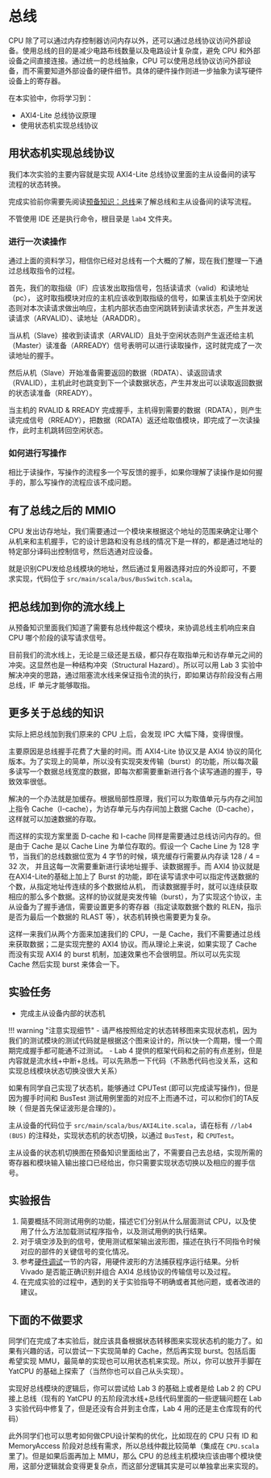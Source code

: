 # 总线

CPU 除了可以通过内存控制器访问内存以外，还可以通过总线协议访问外部设备。使用总线的目的是减少电路布线数量以及电路设计复杂度，避免 CPU 和外部设备之间直接连接。通过统一的总线抽象，CPU 可以使用总线协议访问外部设备，而不需要知道外部设备的硬件细节。具体的硬件操作则进一步抽象为读写硬件设备上的寄存器。

在本实验中，你将学习到：

- AXI4-Lite 总线协议原理
- 使用状态机实现总线协议

## 用状态机实现总线协议

我们本次实验的主要内容就是实现 AXI4-Lite 总线协议里面的主从设备间的读写流程的状态转换。

完成实验前你需要先阅读[预备知识：总线](../tutorial/bus.md)来了解总线和主从设备间的读写流程。

不管使用 IDE 还是执行命令，根目录是 `lab4` 文件夹。

###  进行一次读操作
通过上面的资料学习，相信你已经对总线有一个大概的了解，现在我们整理一下通过总线取指令的过程。

首先，我们的取指级（IF）应该发出取指信号，包括读请求（valid）和读地址（pc），
这时取指模块对应的主机应该收到取指级的信号，如果该主机处于空闲状态则对本次读请求做出响应，主机内部状态由空闲跳转到读请求状态，产生并发送读请求（ARVALID）、读地址（ARADDR）。

当从机（Slave）接收到读请求（ARVALID）且处于空闲状态则产生返还给主机（Master）读准备（ARREADY）信号表明可以进行读取操作，这时就完成了一次读地址的握手。

然后从机（Slave）开始准备需要返回的数据（RDATA）、读返回请求（RVALID），主机此时也跳变到下一个读数据状态，产生并发出可以读取返回数据的状态读准备（RREADY）。

当主机的 RVALID & RREADY 完成握手，主机得到需要的数据（RDATA），则产生读完成信号（RREADY），把数据（RDATA）返还给取值模块，即完成了一次读操作，此时主机跳转回空闲状态。

###  如何进行写操作

相比于读操作，写操作的流程多一个写反馈的握手，如果你理解了读操作是如何握手的，那么写操作的流程应该不成问题。

## 有了总线之后的 MMIO

CPU 发出访存地址，我们需要通过一个模块来根据这个地址的范围来确定让哪个从机来和主机握手，它的设计思路和没有总线的情况下是一样的，都是通过地址的特定部分译码出控制信号，然后选通对应设备。

就是识别CPU发给总线模块的地址，然后通过复用器选择对应的外设即可，不要求实现，代码位于 `src/main/scala/bus/BusSwitch.scala`。

## 把总线加到你的流水线上

从预备知识里面我们知道了需要有总线仲裁这个模块，来协调总线主机响应来自 CPU 哪个阶段的读写请求信号。

目前我们的流水线上，无论是三级还是五级，都只存在取指单元和访存单元之间的冲突。这显然也是一种结构冲突（Structural Hazard）。所以可以用 Lab 3 实验中解决冲突的思路，通过阻塞流水线来保证指令流的执行，即如果访存阶段没有占用总线，IF 单元才能够取指。

## 更多关于总线的知识

实际上把总线加到我们原来的 CPU 上后，会发现 IPC 大幅下降，变得很慢。

主要原因是总线握手花费了大量的时间。而 AXI4-Lite 协议又是 AXI4 协议的简化版本。为了实现上的简单，所以没有实现突发传输（burst）的功能，所以每次最多读写一个数据总线宽度的数据，即每次都需要重新进行各个读写通道的握手，导致效率很低。

解决的一个办法就是加缓存。根据局部性原理，我们可以为取值单元与内存之间加上指令 Cache（I-cache），为访存单元与内存间加上数据 Cache（D-cache），这样就可以加速数据的存取。

而这样的实现方案里面 D-cache 和 I-cache 同样是需要通过总线访问内存的。但是由于 Cache 是以 Cache Line 为单位存取的。假设一个 Cache Line 为 128 字节，当我们的总线数据位宽为 4 字节的时候，填充缓存行需要从内存读 128 / 4 = 32 次，
并且这每一次需要重新进行读地址握手、读数据握手。而 AXI4 协议就是在AXI4-Lite的基础上加上了 Burst 的功能，即在读写请求中可以指定传送数据的个数，从指定地址传连续的多个数据给从机，
而读数据握手时，就可以连续获取相应的那么多个数据。这样的协议就是突发传输（burst），为了实现这个协议，主从设备为了握手通信，需要设置更多的寄存器（指定读取数据个数的 RLEN，指示是否为最后一个数据的 RLAST 等），状态机转换也需要更为复杂。

这样一来我们从两个方面来加速我们的 CPU，一是 Cache，我们不需要通过总线来获取数据；二是实现完整的 AXI4 协议。而从理论上来说，如果实现了 Cache 而没有实现 AXI4 的 burst 机制，加速效果也不会很明显。所以可以先实现 Cache 然后实现 burst 来体会一下。

## 实验任务

- 完成主从设备内部的状态机

!!! warning "注意实现细节"
    - 请严格按照给定的状态转移图来实现状态机，因为我们的测试模块的测试代码就是根据这个图来设计的，所以快一个周期，慢一个周期完成握手都可能通不过测试。
    - Lab 4 提供的框架代码和之前的有点差别，但是内容就是流水线+中断+总线。可以先熟悉一下代码（不熟悉代码也没关系，这和实现总线模块状态切换没很大关系）

如果有同学自己实现了状态机，能够通过 CPUTest (即可以完成读写操作)，但是因为握手时间和 BusTest 测试用例里面的对应不上而通不过，可以和你们的TA反映（ 但是首先保证波形是合理的）。

主从设备的代码位于 `src/main/scala/bus/AXI4Lite.scala`，请在标有 `//lab4 (BUS)` 的注释处，实现状态机的状态切换，以通过 `BusTest`，和 `CPUTest`。

主从设备的状态机切换图在预备知识里面给出了，不需要自己去总结，实现所需的寄存器和模块输入输出接口已经给出，你只需要实现状态切换以及相应的握手信号。

## 实验报告

1. 简要概括不同测试用例的功能，描述它们分别从什么层面测试 CPU，以及使用了什么方法加载测试程序指令，以及测试用例的执行结果。
2. 对于填空涉及到的信号，使用测试框架输出波形图，描述在执行不同指令时候对应的部件的关键信号的变化情况。
3. 参考[硬件调试](../getting-started/hardware-debug.md)一节的内容，用硬件波形的方法捕获程序运行结果。分析 Vivado 是否能正确识别并组合 AXI4 总线协议的传输信号以及过程。
4. 在完成实验的过程中，遇到的关于实验指导不明确或者其他问题，或者改进的建议。 

## 下面的不做要求

同学们在完成了本实验后，就应该具备根据状态转移图来实现状态机的能力了。如果有兴趣的话，可以尝试一下实现简单的 Cache，然后再实现 burst。包括后面希望实现 MMU，最简单的实现也可以用状态机来实现。所以，你可以放开手脚在 YatCPU 的基础上探索了（当然你也可以自己从头实现）。

实现好总线模块的逻辑后，你可以尝试给 Lab 3 的基础上或者是给 Lab 2 的 CPU 接上总线（现有的 YatCPU 的五阶段流水线+总线代码里面的一些逻辑问题在 Lab 3 实验代码中修复了，但是还没有合并到主仓库，Lab 4 用的还是主仓库现有的代码）

此外同学们也可以思考如何做CPU设计架构的优化，比如现在的 CPU 只有 ID 和 MemoryAccess 阶段对总线有需求，所以总线仲裁比较简单（集成在 `CPU.scala` 里了)。但是如果后面再加上 MMU，那么 CPU 的总线主机模块应该由哪个模块使用，这部分逻辑就会变得更复杂点，而这部分逻辑其实是可以单独拿出来实现的。

